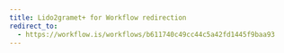 ```yaml
---
title: Lido2gramet+ for Workflow redirection
redirect_to:
  - https://workflow.is/workflows/b611740c49cc44c5a42fd1445f9baa93
---
```

